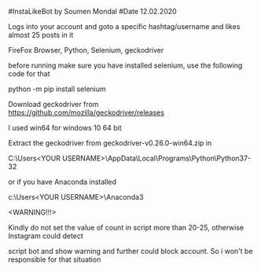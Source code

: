 #InstaLikeBot by Soumen Mondal
#Date 12.02.2020

<DESCRIPTION>

Logs into your account and goto a specific hashtag/username and likes almost 25 posts in it

<REQUIREMENTS>

FireFox Browser, Python, Selenium, geckodriver

<INSTRUCTIONS>

before running make sure you have installed selenium, use the following code for that

python -m pip install selenium

Download geckodriver from https://github.com/mozilla/geckodriver/releases

I used win64 for windows 10 64 bit

Extract the geckodriver from geckodriver-v0.26.0-win64.zip in

C:\Users\<YOUR USERNAME>\AppData\Local\Programs\Python\Python37-32

or if you have Anaconda installed

c:\Users\<YOUR USERNAME>\Anaconda3

<WARNING!!!>

Kindly do not set the value of count in script more than 20-25, otherwise Instagram could detect

script bot and show warning and further could block account. So i won't be responsible for that situation
